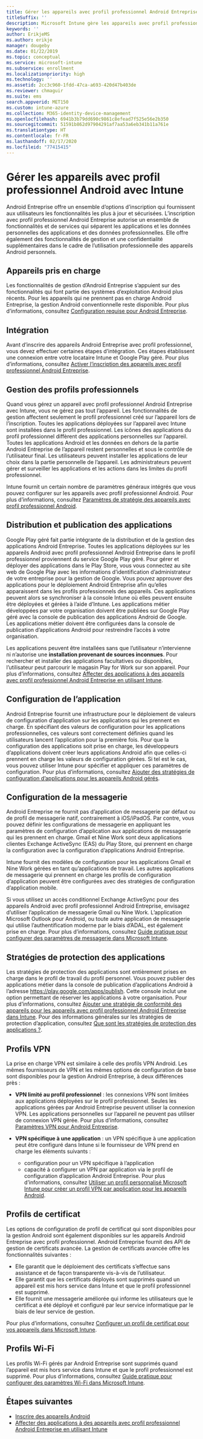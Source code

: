 ```yaml
---
title: Gérer les appareils avec profil professionnel Android Entreprise dans Microsoft Intune
titleSuffix: ''
description: Microsoft Intune gère les appareils avec profil professionnel Android Entreprise pour renforcer la confidentialité et les fonctionnalités de gestion dans le cadre de l’utilisation professionnelle des appareils Android personnels.
keywords: ''
author: ErikjeMS
ms.author: erikje
manager: dougeby
ms.date: 01/22/2019
ms.topic: conceptual
ms.service: microsoft-intune
ms.subservice: enrollment
ms.localizationpriority: high
ms.technology: ''
ms.assetid: 2cc3c960-1fdd-47ca-a693-420d47b403de
ms.reviewer: chmaguir
ms.suite: ems
search.appverid: MET150
ms.custom: intune-azure
ms.collection: M365-identity-device-management
ms.openlocfilehash: 6941b3b79dd690c9861c8efead7f525e56e2b350
ms.sourcegitcommit: 51591b862d97904291af7aa53a6eb341b11a761e
ms.translationtype: HT
ms.contentlocale: fr-FR
ms.lasthandoff: 02/17/2020
ms.locfileid: "77415415"
---
```

# <a name="manage-android-work-profile-devices-with-intune"></a>Gérer les appareils avec profil professionnel Android avec Intune

Android Entreprise offre un ensemble d’options d’inscription qui fournissent aux utilisateurs les fonctionnalités les plus à jour et sécurisées. L’inscription avec profil professionnel Android Entreprise autorise un ensemble de fonctionnalités et de services qui séparent les applications et les données personnelles des applications et des données professionnelles. Elle offre également des fonctionnalités de gestion et une confidentialité supplémentaires dans le cadre de l’utilisation professionnelle des appareils Android personnels. 

## <a name="supported-devices"></a>Appareils pris en charge

Les fonctionnalités de gestion d’Android Entreprise s’appuient sur des fonctionnalités qui font partie des systèmes d’exploitation Android plus récents. Pour les appareils qui ne prennent pas en charge Android Entreprise, la gestion Android conventionnelle reste disponible. Pour plus d’informations, consultez [Configuration requise pour Android Entreprise](https://support.google.com/work/android/answer/6174145?hl=en&ref_topic=6151012).

## <a name="onboarding"></a>Intégration

Avant d’inscrire des appareils Android Entreprise avec profil professionnel, vous devez effectuer certaines étapes d’intégration. Ces étapes établissent une connexion entre votre locataire Intune et Google Play géré. Pour plus d’informations, consultez [Activer l’inscription des appareils avec profil professionnel Android Entreprise](android-work-profile-enroll.md).

## <a name="work-profile-management"></a>Gestion des profils professionnels

Quand vous gérez un appareil avec profil professionnel Android Entreprise avec Intune, vous ne gérez pas tout l’appareil. Les fonctionnalités de gestion affectent seulement le profil professionnel créé sur l’appareil lors de l’inscription. Toutes les applications déployées sur l’appareil avec Intune sont installées dans le profil professionnel. Les icônes des applications du profil professionnel diffèrent des applications personnelles sur l’appareil. Toutes les applications Android et les données en dehors de la partie Android Entreprise de l’appareil restent personnelles et sous le contrôle de l’utilisateur final. Les utilisateurs peuvent installer les applications de leur choix dans la partie personnelle de l’appareil. Les administrateurs peuvent gérer et surveiller les applications et les actions dans les limites du profil professionnel.

Intune fournit un certain nombre de paramètres généraux intégrés que vous pouvez configurer sur les appareils avec profil professionnel Android. Pour plus d’informations, consultez [Paramètres de stratégie des appareils avec profil professionnel Android](../protect/compliance-policy-create-android-for-work.md).

## <a name="app-publishing-and-distribution"></a>Distribution et publication des applications

Google Play géré fait partie intégrante de la distribution et de la gestion des applications Android Entreprise. Toutes les applications déployées sur les appareils Android avec profil professionnel Android Entreprise dans le profil professionnel proviennent du service Google Play géré. Pour gérer et déployer des applications dans le Play Store, vous vous connectez au site web de Google Play avec les informations d’identification d’administrateur de votre entreprise pour la gestion de Google. Vous pouvez approuver des applications pour le déploiement Android Entreprise afin qu’elles apparaissent dans les profils professionnels des appareils. Ces applications peuvent alors se synchroniser à la console Intune où elles peuvent ensuite être déployées et gérées à l’aide d’Intune. Les applications métier développées par votre organisation doivent être publiées sur Google Play géré avec la console de publication des applications Android de Google. Les applications métier doivent être configurées dans la console de publication d’applications Android pour restreindre l’accès à votre organisation.

Les applications peuvent être installées sans que l’utilisateur n’intervienne ni n’autorise une **installation provenant de sources inconnues**. Pour rechercher et installer des applications facultatives ou disponibles, l’utilisateur peut parcourir le magasin Play for Work sur son appareil. Pour plus d’informations, consultez [Affecter des applications à des appareils avec profil professionnel Android Entreprise en utilisant Intune](../apps/apps-add-android-for-work.md).

## <a name="app-configuration"></a>Configuration de l’application

Android Entreprise fournit une infrastructure pour le déploiement de valeurs de configuration d’application sur les applications qui les prennent en charge. En spécifiant des valeurs de configuration pour les applications professionnelles, ces valeurs sont correctement définies quand les utilisateurs lancent l’application pour la première fois. Pour que la configuration des applications soit prise en charge, les développeurs d’applications doivent créer leurs applications Android afin que celles-ci prennent en charge les valeurs de configuration gérées. Si tel est le cas, vous pouvez utiliser Intune pour spécifier et appliquer ces paramètres de configuration. Pour plus d’informations, consultez [Ajouter des stratégies de configuration d’applications pour les appareils Android gérés](../apps/app-configuration-policies-use-android.md).

## <a name="email-configuration"></a>Configuration de la messagerie

Android Entreprise ne fournit pas d’application de messagerie par défaut ou de profil de messagerie natif, contrairement à iOS/iPadOS. Par contre, vous pouvez définir les configurations de messagerie en appliquant les paramètres de configuration d’application aux applications de messagerie qui les prennent en charge. Gmail et Nine Work sont deux applications clientes Exchange ActiveSync (EAS) du Play Store, qui prennent en charge la configuration avec la configuration d’applications Android Entreprise.

Intune fournit des modèles de configuration pour les applications Gmail et Nine Work gérées en tant qu’applications de travail. Les autres applications de messagerie qui prennent en charge les profils de configuration d’application peuvent être configurées avec des stratégies de configuration d’application mobile.

Si vous utilisez un accès conditionnel Exchange ActiveSync pour des appareils Android avec profil professionnel Android Entreprise, envisagez d’utiliser l’application de messagerie Gmail ou Nine Work. L’application Microsoft Outlook pour Android, ou toute autre application de messagerie qui utilise l’authentification moderne par le biais d’ADAL, est également prise en charge. Pour plus d’informations, consultez [Guide pratique pour configurer des paramètres de messagerie dans Microsoft Intune](../configuration/email-settings-configure.md).

## <a name="app-protection-policies"></a>Stratégies de protection des applications

Les stratégies de protection des applications sont entièrement prises en charge dans le profil de travail du profil personnel. Vous pouvez publier des applications métier dans la console de publication d’applications Android à l’adresse https://play.google.com/apps/publish. Cette console inclut une option permettant de réserver les applications à votre organisation. Pour plus d’informations, consultez [Ajouter une stratégie de conformité des appareils pour les appareils avec profil professionnel Android Entreprise dans Intune](../protect/compliance-policy-create-android-for-work.md). Pour des informations générales sur les stratégies de protection d’application, consultez [Que sont les stratégies de protection des applications ?](../apps/app-protection-policy.md).

## <a name="vpn-profiles"></a>Profils VPN

La prise en charge VPN est similaire à celle des profils VPN Android. Les mêmes fournisseurs de VPN et les mêmes options de configuration de base sont disponibles pour la gestion Android Entreprise, à deux différences près :

- **VPN limité au profil professionnel** : les connexions VPN sont limitées aux applications déployées sur le profil professionnel. Seules les applications gérées par Android Entreprise peuvent utiliser la connexion VPN. Les applications personnelles sur l’appareil ne peuvent pas utiliser de connexion VPN gérée. Pour plus d’informations, consultez [Paramètres VPN pour Android Entreprise](../configuration/vpn-settings-android-enterprise.md).

- **VPN spécifique à une application** : un VPN spécifique à une application peut être configuré dans Intune si le fournisseur de VPN prend en charge les éléments suivants :
  - configuration pour un VPN spécifique à l’application
  - capacité à configurer un VPN par application via le profil de configuration d’application Android Entreprise.
  Pour plus d’informations, consultez [Utiliser un profil personnalisé Microsoft Intune pour créer un profil VPN par application pour les appareils Android](../configuration/android-pulse-secure-per-app-vpn.md).

## <a name="certificate-profiles"></a>Profils de certificat

Les options de configuration de profil de certificat qui sont disponibles pour la gestion Android sont également disponibles sur les appareils Android Entreprise avec profil professionnel. Android Entreprise fournit des API de gestion de certificats avancée. La gestion de certificats avancée offre les fonctionnalités suivantes :

- Elle garantit que le déploiement des certificats s’effectue sans assistance et de façon transparente vis-à-vis de l’utilisateur.
- Elle garantit que les certificats déployés sont supprimés quand un appareil est mis hors service dans Intune et que le profil professionnel est supprimé.
- Elle fournit une messagerie améliorée qui informe les utilisateurs que le certificat a été déployé et configuré par leur service informatique par le biais de leur service de gestion.

Pour plus d’informations, consultez [Configurer un profil de certificat pour vos appareils dans Microsoft Intune](../protect/certificates-configure.md).

## <a name="wi-fi-profiles"></a>Profils Wi-Fi

Les profils Wi-Fi gérés par Android Entreprise sont supprimés quand l’appareil est mis hors service dans Intune et que le profil professionnel est supprimé. Pour plus d’informations, consultez [Guide pratique pour configurer des paramètres Wi-Fi dans Microsoft Intune](../configuration/wi-fi-settings-configure.md).

## <a name="next-steps"></a>Étapes suivantes
- [Inscrire des appareils Android](android-enroll.md)
- [Affecter des applications à des appareils avec profil professionnel Android Entreprise en utilisant Intune](../apps/apps-add-android-for-work.md)
